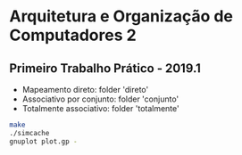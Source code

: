 # Arquitetura e Organização de Computadores 2
## Primeiro Trabalho Prático - 2019.1

* Mapeamento direto: folder 'direto'
* Associativo por conjunto: folder 'conjunto'
* Totalmente associativo: folder 'totalmente'

```bash
make
./simcache
gnuplot plot.gp -
```
